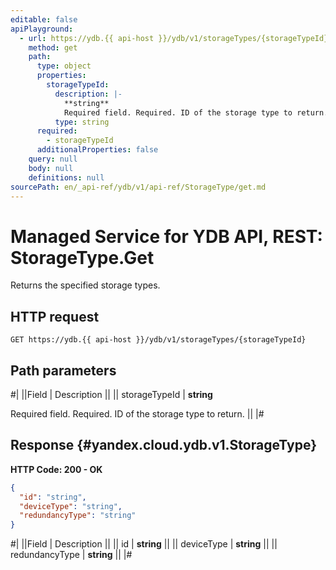 ```yaml
---
editable: false
apiPlayground:
  - url: https://ydb.{{ api-host }}/ydb/v1/storageTypes/{storageTypeId}
    method: get
    path:
      type: object
      properties:
        storageTypeId:
          description: |-
            **string**
            Required field. Required. ID of the storage type to return.
          type: string
      required:
        - storageTypeId
      additionalProperties: false
    query: null
    body: null
    definitions: null
sourcePath: en/_api-ref/ydb/v1/api-ref/StorageType/get.md
---
```


# Managed Service for YDB API, REST: StorageType.Get

Returns the specified storage types.

## HTTP request

```
GET https://ydb.{{ api-host }}/ydb/v1/storageTypes/{storageTypeId}
```

## Path parameters

#|
||Field | Description ||
|| storageTypeId | **string**

Required field. Required. ID of the storage type to return. ||
|#

## Response {#yandex.cloud.ydb.v1.StorageType}

**HTTP Code: 200 - OK**

```json
{
  "id": "string",
  "deviceType": "string",
  "redundancyType": "string"
}
```

#|
||Field | Description ||
|| id | **string** ||
|| deviceType | **string** ||
|| redundancyType | **string** ||
|#